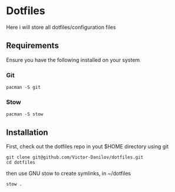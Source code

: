 # Dotfiles

Here i will store all dotfiles/configuration files

## Requirements

Ensure you have the following installed on your system

### Git

```
pacman -S git
```

### Stow

```
pacman -S stow
```

## Installation

First, check out the dotfiles repo in yout $HOME directory using git

```
git clone git@github.com/Victor-Danilov/dotfiles.git
cd dotfiles
```

then use GNU stow to create symlinks, in ~/dotfiles

```
stow .
```
